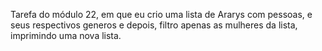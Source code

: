 Tarefa do módulo 22, em que eu crio uma lista de Ararys com pessoas, e seus respectivos generos
e depois, filtro apenas as mulheres da lista, imprimindo uma nova lista. 
